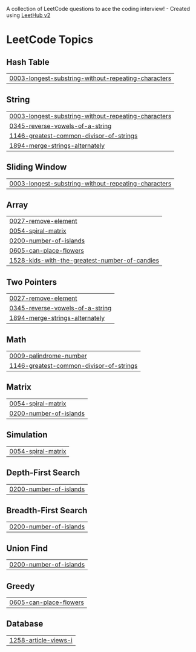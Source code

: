 A collection of LeetCode questions to ace the coding interview! - Created using [LeetHub v2](https://github.com/arunbhardwaj/LeetHub-2.0)
<!---LeetCode Topics Start-->
# LeetCode Topics
## Hash Table
|  |
| ------- |
| [0003-longest-substring-without-repeating-characters](https://github.com/Ahrakshith/DSA-Repo/tree/master/0003-longest-substring-without-repeating-characters) |
## String
|  |
| ------- |
| [0003-longest-substring-without-repeating-characters](https://github.com/Ahrakshith/DSA-Repo/tree/master/0003-longest-substring-without-repeating-characters) |
| [0345-reverse-vowels-of-a-string](https://github.com/Ahrakshith/DSA-Repo/tree/master/0345-reverse-vowels-of-a-string) |
| [1146-greatest-common-divisor-of-strings](https://github.com/Ahrakshith/DSA-Repo/tree/master/1146-greatest-common-divisor-of-strings) |
| [1894-merge-strings-alternately](https://github.com/Ahrakshith/DSA-Repo/tree/master/1894-merge-strings-alternately) |
## Sliding Window
|  |
| ------- |
| [0003-longest-substring-without-repeating-characters](https://github.com/Ahrakshith/DSA-Repo/tree/master/0003-longest-substring-without-repeating-characters) |
## Array
|  |
| ------- |
| [0027-remove-element](https://github.com/Ahrakshith/DSA-Repo/tree/master/0027-remove-element) |
| [0054-spiral-matrix](https://github.com/Ahrakshith/DSA-Repo/tree/master/0054-spiral-matrix) |
| [0200-number-of-islands](https://github.com/Ahrakshith/DSA-Repo/tree/master/0200-number-of-islands) |
| [0605-can-place-flowers](https://github.com/Ahrakshith/DSA-Repo/tree/master/0605-can-place-flowers) |
| [1528-kids-with-the-greatest-number-of-candies](https://github.com/Ahrakshith/DSA-Repo/tree/master/1528-kids-with-the-greatest-number-of-candies) |
## Two Pointers
|  |
| ------- |
| [0027-remove-element](https://github.com/Ahrakshith/DSA-Repo/tree/master/0027-remove-element) |
| [0345-reverse-vowels-of-a-string](https://github.com/Ahrakshith/DSA-Repo/tree/master/0345-reverse-vowels-of-a-string) |
| [1894-merge-strings-alternately](https://github.com/Ahrakshith/DSA-Repo/tree/master/1894-merge-strings-alternately) |
## Math
|  |
| ------- |
| [0009-palindrome-number](https://github.com/Ahrakshith/DSA-Repo/tree/master/0009-palindrome-number) |
| [1146-greatest-common-divisor-of-strings](https://github.com/Ahrakshith/DSA-Repo/tree/master/1146-greatest-common-divisor-of-strings) |
## Matrix
|  |
| ------- |
| [0054-spiral-matrix](https://github.com/Ahrakshith/DSA-Repo/tree/master/0054-spiral-matrix) |
| [0200-number-of-islands](https://github.com/Ahrakshith/DSA-Repo/tree/master/0200-number-of-islands) |
## Simulation
|  |
| ------- |
| [0054-spiral-matrix](https://github.com/Ahrakshith/DSA-Repo/tree/master/0054-spiral-matrix) |
## Depth-First Search
|  |
| ------- |
| [0200-number-of-islands](https://github.com/Ahrakshith/DSA-Repo/tree/master/0200-number-of-islands) |
## Breadth-First Search
|  |
| ------- |
| [0200-number-of-islands](https://github.com/Ahrakshith/DSA-Repo/tree/master/0200-number-of-islands) |
## Union Find
|  |
| ------- |
| [0200-number-of-islands](https://github.com/Ahrakshith/DSA-Repo/tree/master/0200-number-of-islands) |
## Greedy
|  |
| ------- |
| [0605-can-place-flowers](https://github.com/Ahrakshith/DSA-Repo/tree/master/0605-can-place-flowers) |
## Database
|  |
| ------- |
| [1258-article-views-i](https://github.com/Ahrakshith/DSA-Repo/tree/master/1258-article-views-i) |
<!---LeetCode Topics End-->